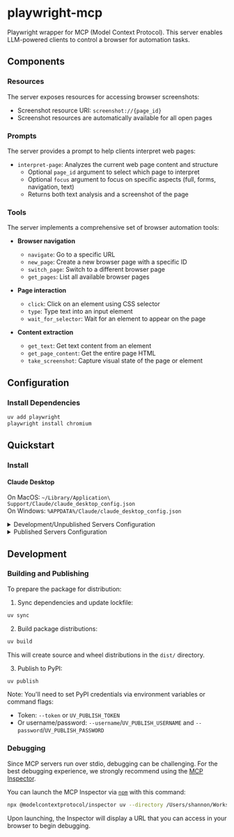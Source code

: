 # playwright-mcp

Playwright wrapper for MCP (Model Context Protocol). This server enables LLM-powered clients to control a browser for automation tasks.

## Components

### Resources

The server exposes resources for accessing browser screenshots:
- Screenshot resource URI: `screenshot://{page_id}`
- Screenshot resources are automatically available for all open pages

### Prompts

The server provides a prompt to help clients interpret web pages:
- `interpret-page`: Analyzes the current web page content and structure
  - Optional `page_id` argument to select which page to interpret
  - Optional `focus` argument to focus on specific aspects (full, forms, navigation, text)
  - Returns both text analysis and a screenshot of the page

### Tools

The server implements a comprehensive set of browser automation tools:

- **Browser navigation**
  - `navigate`: Go to a specific URL
  - `new_page`: Create a new browser page with a specific ID
  - `switch_page`: Switch to a different browser page
  - `get_pages`: List all available browser pages

- **Page interaction**
  - `click`: Click on an element using CSS selector
  - `type`: Type text into an input element
  - `wait_for_selector`: Wait for an element to appear on the page

- **Content extraction**
  - `get_text`: Get text content from an element
  - `get_page_content`: Get the entire page HTML
  - `take_screenshot`: Capture visual state of the page or element

## Configuration

### Install Dependencies

```bash
uv add playwright
playwright install chromium
```

## Quickstart

### Install

#### Claude Desktop

On MacOS: `~/Library/Application\ Support/Claude/claude_desktop_config.json`  
On Windows: `%APPDATA%/Claude/claude_desktop_config.json`

<details>
  <summary>Development/Unpublished Servers Configuration</summary>
  
  ```json
  "mcpServers": {
    "playwright-mcp": {
      "command": "uv",
      "args": [
        "--directory",
        "/Users/shannon/Workspace/artivus/playwright-mcp",
        "run",
        "playwright-mcp"
      ]
    }
  }
  ```
</details>

<details>
  <summary>Published Servers Configuration</summary>
  
  ```json
  "mcpServers": {
    "playwright-mcp": {
      "command": "uvx",
      "args": [
        "playwright-mcp"
      ]
    }
  }
  ```
</details>

## Development

### Building and Publishing

To prepare the package for distribution:

1. Sync dependencies and update lockfile:
```bash
uv sync
```

2. Build package distributions:
```bash
uv build
```

This will create source and wheel distributions in the `dist/` directory.

3. Publish to PyPI:
```bash
uv publish
```

Note: You'll need to set PyPI credentials via environment variables or command flags:
- Token: `--token` or `UV_PUBLISH_TOKEN`
- Or username/password: `--username`/`UV_PUBLISH_USERNAME` and `--password`/`UV_PUBLISH_PASSWORD`

### Debugging

Since MCP servers run over stdio, debugging can be challenging. For the best debugging
experience, we strongly recommend using the [MCP Inspector](https://github.com/modelcontextprotocol/inspector).

You can launch the MCP Inspector via [`npm`](https://docs.npmjs.com/downloading-and-installing-node-js-and-npm) with this command:

```bash
npx @modelcontextprotocol/inspector uv --directory /Users/shannon/Workspace/artivus/playwright-mcp run playwright-mcp
```

Upon launching, the Inspector will display a URL that you can access in your browser to begin debugging.